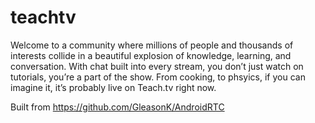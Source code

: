 # teachtv

Welcome to a community where millions of people and thousands of interests collide in a beautiful explosion of knowledge, learning, and conversation. With chat built into every stream, you don’t just watch on tutorials, you’re a part of the show. From cooking, to phsyics, if you can imagine it, it’s probably live on Teach.tv right now.

Built from https://github.com/GleasonK/AndroidRTC
